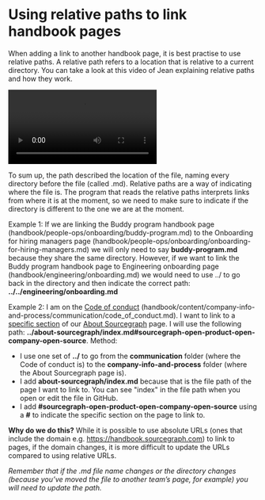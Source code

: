 # Using relative paths to link handbook pages

When adding a link to another handbook page, it is best practise to use relative paths. A relative path refers to a location that is relative to a current directory. You can take a look at this video of Jean explaining relative paths and how they work.

<video controls crossorigin>
  <source src="https://cors-anywhere.sgdev.org/https://sourcegraphstatic.com/handbook/Relative-paths-in-the-handbook.mp4" />
  <track default kind="captions" label="Captions" src="https://cors-anywhere.sgdev.org/https://sourcegraphstatic.com/handbook/Relative-paths-in-the-handbook.vtt" />
</video>

To sum up, the path described the location of the file, naming every directory before the file (called .md). Relative paths are a way of indicating where the file is. The program that reads the relative paths interprets links from where it is at the moment, so we need to make sure to indicate if the directory is different to the one we are at the moment.

Example 1:
If we are linking the Buddy program handbook page (handbook/people-ops/onboarding/buddy-program.md) to the Onboarding for hiring managers page (handbook/people-ops/onboarding/onboarding-for-hiring-managers.md) we will only need to say **buddy-program.md** because they share the same directory.
However, if we want to link the Buddy program handbook page to Engineering onboarding page (handbook/engineering/onboarding.md) we would need to use ../ to go back in the directory and then indicate the correct path: **../../engineering/onboarding.md**

Example 2:
I am on the [Code of conduct](../../company-info-and-process/communication/code_of_conduct.md) (handbook/content/company-info-and-process/communication/code_of_conduct.md). I want to link to a [specific section](../../company-info-and-process/about-sourcegraph/index.md#sourcegraph-open-product-open-company-open-source) of our [About Sourcegraph](../../company-info-and-process/about-sourcegraph/index.md) page. I will use the following path: **../about-sourcegraph/index.md#sourcegraph-open-product-open-company-open-source**. Method:

- I use one set of **../** to go from the **communication** folder (where the Code of conduct is) to the **company-info-and-process** folder (where the About Sourcegraph page is).
- I add **about-sourcegraph/index.md** because that is the file path of the page I want to link to. You can see "index" in the file path when you open or edit the file in GitHub.
- I add **#sourcegraph-open-product-open-company-open-source** using a **#** to indicate the specific section on the page to link to.

**Why do we do this?**
While it is possible to use absolute URLs (ones that include the domain e.g. https://handbook.sourcegraph.com) to link to pages, if the domain changes, it is more difficult to update the URLs compared to using relative URLs.

_Remember that if the .md file name changes or the directory changes (because you’ve moved the file to another team’s page, for example) you will need to update the path._

